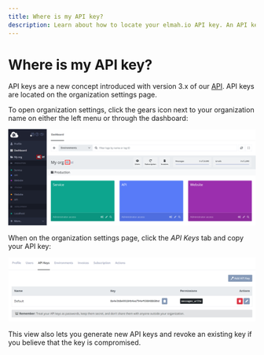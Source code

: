 ```yaml
---
title: Where is my API key?
description: Learn about how to locate your elmah.io API key. An API key is a security measure that will authenticate one or more applications on elmah.io.
---
```


# Where is my API key?

API keys are a new concept introduced with version 3.x of our [API](https://elmah.io/api/v3/). API keys are located on the organization settings page.

To open organization settings, click the gears icon next to your organization name on either the left menu or through the dashboard:

![Organization settings](images/organization-settings-v2.png)

When on the organization settings page, click the _API Keys_ tab and copy your API key:

![API keys on organization settings](images/api-key-on-organization-settings-v2.png)

This view also lets you generate new API keys and revoke an existing key if you believe that the key is compromised.